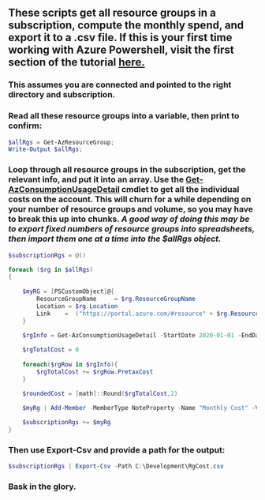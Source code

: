 ## These scripts get all resource groups in a subscription, compute the monthly spend, and export it to a .csv file. If this is your first time working with Azure Powershell, visit the first section of the tutorial [here.](https://github.com/DoWhileLoops/win-friends-influence-powershell/blob/master/TagAllAzureResourceGroups.md)

### This assumes you are connected and pointed to the right directory and subscription. 
### Read all these resource groups into a variable, then print to confirm:
```powershell
$allRgs = Get-AzResourceGroup;
Write-Output $allRgs;
```

### Loop through all resource groups in the subscription, get the relevant info, and put it into an array. Use the [Get-AzConsumptionUsageDetail](https://docs.microsoft.com/en-us/powershell/module/az.billing/get-azconsumptionusagedetail?view=azps-3.5.0) cmdlet to get all the individual costs on the account. This will churn for a while depending on your number of resource groups and volume, so you may have to break this up into chunks. *A good way of doing this may be to export fixed numbers of resource groups into spreadsheets, then import them one at a time into the $allRgs object.*
```powershell
$subscriptionRgs = @()

foreach ($rg in $allRgs) 
{
	
    $myRG = [PSCustomObject]@{
        ResourceGroupName     = $rg.ResourceGroupName
        Location = $rg.Location
        Link    =  ("https://portal.azure.com/#resource" + $rg.ResourceId)
    }

	$rgInfo = Get-AzConsumptionUsageDetail -StartDate 2020-01-01 -EndDate 2020-01-31 -ResourceGroup $rg.ResourceGroupName
	
    $rgTotalCost = 0
	
	foreach($rgRow in $rgInfo){
	    $rgTotalCost += $rgRow.PretaxCost
	}

    $roundedCost = [math]::Round($rgTotalCost,2)
	
	$myRg | Add-Member -MemberType NoteProperty -Name "Monthly Cost" -Value $roundedCost

    $subscriptionRgs += $myRg
}
```

### Then use Export-Csv and provide a path for the output:
```powershell
$subscriptionRgs | Export-Csv -Path C:\Development\RgCost.csv
```

### Bask in the glory.
